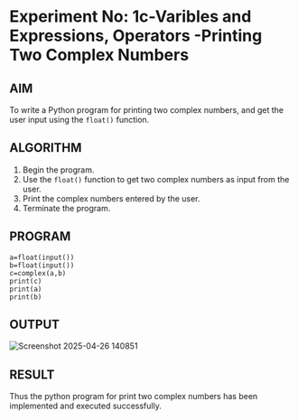 # Experiment No: 1c-Varibles and Expressions, Operators -Printing Two Complex Numbers

## AIM
To write a Python program for printing two complex numbers, and get the user input using the `float()` function.

## ALGORITHM
1. Begin the program.
2. Use the `float()` function to get two complex numbers as input from the user.
3. Print the complex numbers entered by the user.
4. Terminate the program.

## PROGRAM
```
a=float(input())
b=float(input())
c=complex(a,b)
print(c)
print(a)
print(b)
```

## OUTPUT
![Screenshot 2025-04-26 140851](https://github.com/user-attachments/assets/40ce7115-d67a-4f2d-b705-134f2004b10c)

## RESULT
Thus the python program for print two complex numbers has been implemented and executed successfully.
